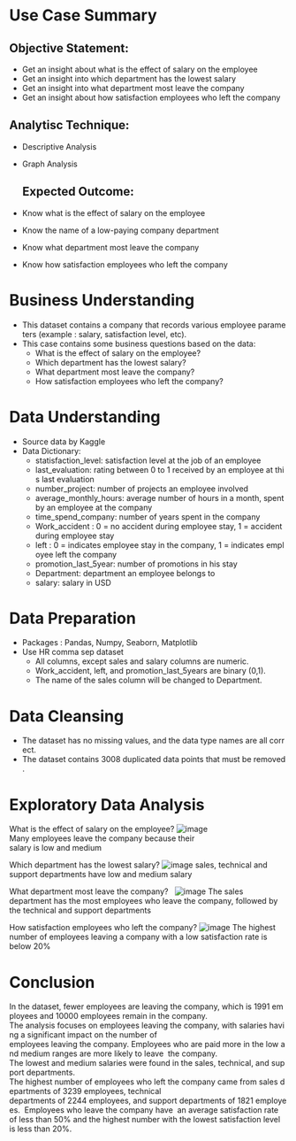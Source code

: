 # Use Case Summary
  ## Objective Statement: 
-  Get an insight about what is the effect of salary on the employee
-  Get an insight into which department has the lowest salary
-  Get an insight into what department most leave the company
-  Get an insight about how satisfaction employees who left the company

  ## Analytisc Technique:
- Descriptive Analysis
- Graph Analysis

  ## Expected Outcome:
-  Know what is the effect of salary on the employee
-  Know the name of a low-paying company department
-  Know what department most leave the company
-  Know how satisfaction employees who left the company 

# Business Understanding
-  This dataset contains a company that records various employee parameters (example : salary, satisfaction level, etc).
-  This case contains some business questions based on the data:
      -  What is the effect of salary on the employee?
      -  Which department has the lowest salary?
      -  What department most leave the company?
      -  How satisfaction employees who left the company?

# Data Understanding
-  Source data by Kaggle
-  Data Dictionary:   
      - statisfaction_level: satisfaction level at the job of an employee
      - last_evaluation: rating between 0 to 1 received by an employee at this last evaluation
      - number_project: number of projects an employee involved 
      - average_monthly_hours: average number of hours in a month, spent by an employee at the company
      - time_spend_company: number of years spent in the company
      - Work_accident : 0 = no accident during employee stay, 1 = accident during employee stay
      - left : 0 = indicates employee stay in the company, 1 = indicates employee left the company
      - promotion_last_5year: number of promotions in his stay
      - Department: department an employee belongs to
      - salary: salary in USD

# Data Preparation
-   Packages : Pandas, Numpy, Seaborn, Matplotlib
-   Use HR comma sep dataset
      - All columns, except sales and salary columns are numeric.
      - Work_accident, left, and promotion_last_5years are binary (0,1).
      - The name of the sales column will be changed to Department.
# Data Cleansing
-   The dataset has no missing values, and the data type names are all correct.
-   The dataset contains 3008 duplicated data points that must be removed.

# Exploratory Data Analysis
What is the effect of salary on the employee?
![image](https://user-images.githubusercontent.com/95860293/155239387-01f510cf-99e5-49e8-aaf7-d80ae81dce1b.png)
Many employees leave the company because their salary is low and medium

Which department has the lowest salary?
![image](https://user-images.githubusercontent.com/95860293/155239418-45ba9dac-1191-48d0-9fea-27b1f5a395bb.png)
sales, technical and support departments have low and medium salary

What department most leave the company?  
![image](https://user-images.githubusercontent.com/95860293/155239476-bac9812f-7c01-4116-a7ac-71687f1169fa.png)
The sales department has the most employees who leave the company, followed by the technical and support departments

How satisfaction employees who left the company?
![image](https://user-images.githubusercontent.com/95860293/155239510-2fe79bd2-1571-4ea4-a973-5c5dcb1e3af3.png)
The highest number of employees leaving a company with a low satisfaction rate is below 20%

# Conclusion
In the dataset, fewer employees are leaving the company, which is 1991 employees and 10000 employees remain in the company. 
The analysis focuses on employees leaving the company, with salaries having a significant impact on the number of          employees leaving the company. Employees who are paid more in the low and medium ranges are more likely to leave     the company.
The lowest and medium salaries were found in the sales, technical, and support departments.
The highest number of employees who left the company came from sales departments of 3239 employees, technical      departments of 2244 employees, and support departments of 1821 employees. 
Employees who leave the company have  an average satisfaction rate of less than 50% and the highest number with the lowest satisfaction level is less than 20%.
